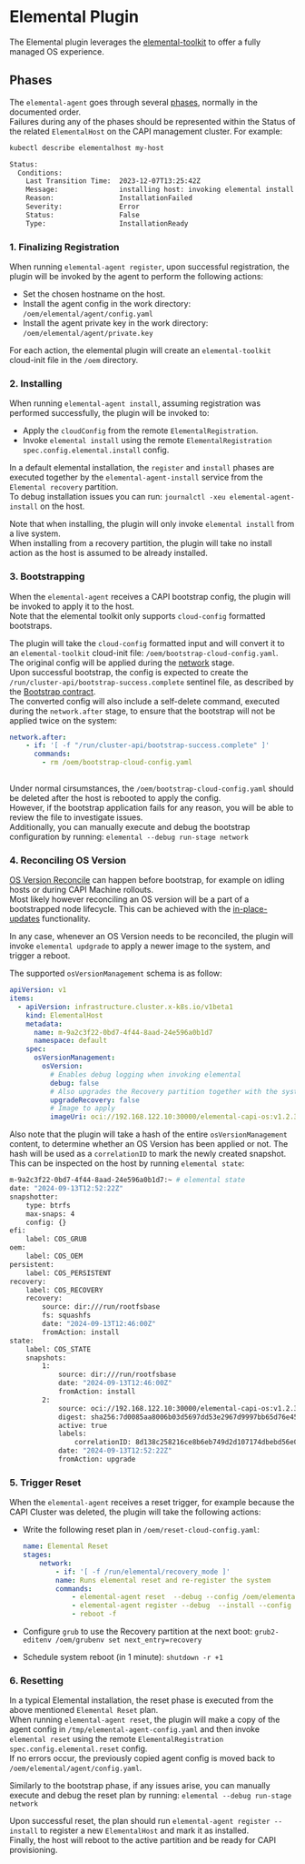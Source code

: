 # Elemental Plugin

The Elemental plugin leverages the [elemental-toolkit](https://rancher.github.io/elemental-toolkit/) to offer a fully managed OS experience.  

## Phases

The `elemental-agent` goes through several [phases](../../doc/HOST_PHASES.md), normally in the documented order.  
Failures during any of the phases should be represented within the Status of the related `ElementalHost` on the CAPI management cluster.
For example:

```bash
kubectl describe elementalhost my-host

Status:
  Conditions:
    Last Transition Time:  2023-12-07T13:25:42Z
    Message:               installing host: invoking elemental install: running elemental install: exit status 1
    Reason:                InstallationFailed
    Severity:              Error
    Status:                False
    Type:                  InstallationReady
```

### 1. Finalizing Registration

When running `elemental-agent register`, upon successful registration, the plugin will be invoked by the agent to perform the following actions:

- Set the chosen hostname on the host.  
- Install the agent config in the work directory: `/oem/elemental/agent/config.yaml`
- Install the agent private key in the work directory: `/oem/elemental/agent/private.key`

For each action, the elemental plugin will create an `elemental-toolkit` cloud-init file in the `/oem` directory.  

### 2. Installing

When running `elemental-agent install`, assuming registration was performed successfully, the plugin will be invoked to:

- Apply the `cloudConfig` from the remote `ElementalRegistration`.
- Invoke `elemental install` using the remote `ElementalRegistration` `spec.config.elemental.install` config.

In a default elemental installation, the `register` and `install` phases are executed together by the `elemental-agent-install` service from the `Elemental recovery` partition.  
To debug installation issues you can run: `journalctl -xeu elemental-agent-install` on the host.  

Note that when installing, the plugin will only invoke `elemental install` from a live system.  
When installing from a recovery partition, the plugin will take no install action as the host is assumed to be already installed.  

### 3. Bootstrapping

When the `elemental-agent` receives a CAPI bootstrap config, the plugin will be invoked to apply it to the host.  
Note that the elemental toolkit only supports `cloud-config` formatted bootstraps.  

The plugin will take the `cloud-config` formatted input and will convert it to an `elemental-toolkit` cloud-init file: `/oem/bootstrap-cloud-config.yaml`.  
The original config will be applied during the [network](https://rancher.github.io/elemental-toolkit/docs/customizing/stages/#network) stage.  
Upon successful bootstrap, the config is expected to create the `/run/cluster-api/bootstrap-success.complete` sentinel file, as described by the [Bootstrap contract](https://cluster-api.sigs.k8s.io/developer/providers/bootstrap#sentinel-file).  
The converted config will also include a self-delete command, executed during the `network.after` stage, to ensure that the bootstrap will not be applied twice on the system:  

```yaml
network.after:
    - if: '[ -f "/run/cluster-api/bootstrap-success.complete" ]'
      commands:
        - rm /oem/bootstrap-cloud-config.yaml
      
```  

Under normal cirsumstances, the `/oem/bootstrap-cloud-config.yaml` should be deleted after the host is rebooted to apply the config.  
However, if the bootstrap application fails for any reason, you will be able to review the file to investigate issues.  
Additionally, you can manually execute and debug the bootstrap configuration by running: `elemental --debug run-stage network`  

### 4. Reconciling OS Version

[OS Version Reconcile](./OS_VERSION_RECONCILE.md) can happen before bootstrap, for example on idling hosts or during CAPI Machine rollouts.  
Most likely however reconciling an OS version will be a part of a bootstrapped node lifecycle. This can be achieved with the [in-place-updates](./OS_VERSION_RECONCILE.md#in-place-updates) functionality.  

In any case, whenever an OS Version needs to be reconciled, the plugin will invoke `elemental updgrade` to apply a newer image to the system, and trigger a reboot.  

The supported `osVersionManagement` schema is as follow:

```yaml
apiVersion: v1
items:
  - apiVersion: infrastructure.cluster.x-k8s.io/v1beta1
    kind: ElementalHost
    metadata:
      name: m-9a2c3f22-0bd7-4f44-8aad-24e596a0b1d7
      namespace: default
    spec:
      osVersionManagement:
        osVersion:
          # Enables debug logging when invoking elemental
          debug: false
          # Also upgrades the Recovery partition together with the system
          upgradeRecovery: false
          # Image to apply
          imageUri: oci://192.168.122.10:30000/elemental-capi-os:v1.2.3
```

Also note that the plugin will take a hash of the entire `osVersionManagement` content, to determine whether an OS Version has been applied or not. The hash will be used as a `correlationID` to mark the newly created snapshot.  
This can be inspected on the host by running `elemental state`:

```bash
m-9a2c3f22-0bd7-4f44-8aad-24e596a0b1d7:~ # elemental state
date: "2024-09-13T12:52:22Z"
snapshotter:
    type: btrfs
    max-snaps: 4
    config: {}
efi:
    label: COS_GRUB
oem:
    label: COS_OEM
persistent:
    label: COS_PERSISTENT
recovery:
    label: COS_RECOVERY
    recovery:
        source: dir:///run/rootfsbase
        fs: squashfs
        date: "2024-09-13T12:46:00Z"
        fromAction: install
state:
    label: COS_STATE
    snapshots:
        1:
            source: dir:///run/rootfsbase
            date: "2024-09-13T12:46:00Z"
            fromAction: install
        2:
            source: oci://192.168.122.10:30000/elemental-capi-os:v1.2.3
            digest: sha256:7d0085aa8006b03d5697dd53e2967d9997bb65d76e45ea6ae23391628d168792
            active: true
            labels:
                correlationID: 8d138c258216ce8b6eb749d2d107174dbebd56e0cb273bcad8eea31bf1f6476f
            date: "2024-09-13T12:52:22Z"
            fromAction: upgrade
```

### 5. Trigger Reset

When the `elemental-agent` receives a reset trigger, for example because the CAPI Cluster was deleted, the plugin will take the following actions:

- Write the following reset plan in `/oem/reset-cloud-config.yaml`:

    ```yaml
    name: Elemental Reset
    stages:
        network:
            - if: '[ -f /run/elemental/recovery_mode ]'
            name: Runs elemental reset and re-register the system
            commands:
                - elemental-agent reset  --debug --config /oem/elemental/agent/config.yaml
                - elemental-agent register --debug  --install --config /oem/elemental/agent/config.yaml
                - reboot -f
    ```

- Configure `grub` to use the Recovery partition at the next boot: `grub2-editenv /oem/grubenv set next_entry=recovery`
- Schedule system reboot (in 1 minute): `shutdown -r +1`  

### 6. Resetting

In a typical Elemental installation, the reset phase is executed from the above mentioned `Elemental Reset` plan.  
When running `elemental-agent reset`, the plugin will make a copy of the agent config in `/tmp/elemental-agent-config.yaml` and then invoke `elemental reset` using the remote `ElementalRegistration` `spec.config.elemental.reset` config.  
If no errors occur, the previously copied agent config is moved back to `/oem/elemental/agent/config.yaml`.  

Similarly to the bootstrap phase, if any issues arise, you can manually execute and debug the reset plan by running: `elemental --debug run-stage network`  

Upon successful reset, the plan should run `elemental-agent register --install` to register a new `ElementalHost` and mark it as installed.  
Finally, the host will reboot to the active partition and be ready for CAPI provisioning.  
